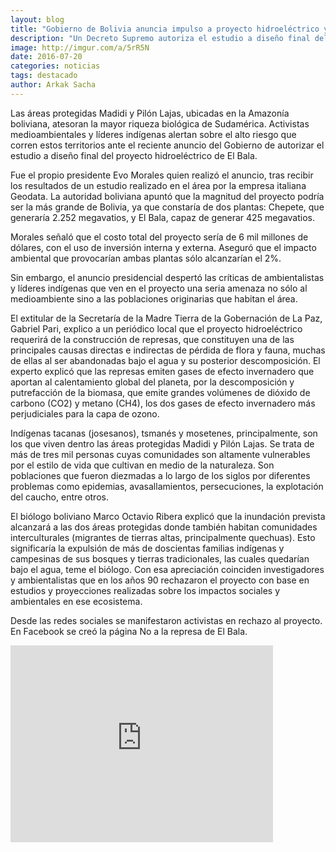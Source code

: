 ```yaml
---
layout: blog
title: "Gobierno de Bolivia anuncia impulso a proyecto hidroeléctrico y surgen críticas"
description: "Un Decreto Supremo autoriza el estudio a diseño final del proyecto de El Bala, que comprende la construcción de dos represas que amenazan la Amazonia boliviana."
image: http://imgur.com/a/5rR5N
date: 2016-07-20
categories: noticias
tags: destacado
author: Arkak Sacha
---
```


Las áreas protegidas Madidi y Pilón Lajas, ubicadas en la Amazonía boliviana, atesoran la mayor riqueza biológica de Sudamérica. Activistas medioambientales y líderes indígenas alertan sobre el alto riesgo que corren estos territorios ante el reciente anuncio del Gobierno de autorizar el estudio a diseño final del proyecto hidroeléctrico de El Bala.

Fue el propio presidente Evo Morales quien realizó el anuncio, tras recibir los resultados de un estudio realizado en el área por la empresa italiana Geodata. La autoridad boliviana apuntó que la magnitud del proyecto podría ser la más grande de Bolivia, ya que constaría de dos plantas: Chepete, que generaría 2.252 megavatios, y El Bala, capaz de generar 425 megavatios.  

Morales señaló que el costo total del proyecto sería de 6 mil millones de dólares, con el uso de inversión interna y externa. Aseguró que el impacto ambiental que provocarían ambas plantas sólo alcanzarían el 2%.

Sin embargo, el anuncio presidencial despertó las críticas de ambientalistas y líderes indígenas que ven en el proyecto una seria amenaza no sólo al medioambiente sino a las poblaciones originarias que habitan el área.

El extitular de la Secretaría de la Madre Tierra de la Gobernación de La Paz, Gabriel Pari, explico a un periódico local que el proyecto hidroeléctrico requerirá de la construcción de represas, que constituyen una de las principales causas directas e indirectas de pérdida de flora y fauna, muchas de ellas al ser abandonadas bajo el agua y su posterior descomposición. El experto explicó que las represas emiten gases de efecto invernadero que aportan al calentamiento global del planeta, por la descomposición y putrefacción de la biomasa, que emite grandes volúmenes de dióxido de carbono (CO2) y metano (CH4), los dos gases de efecto invernadero más perjudiciales para la capa de ozono.

Indígenas tacanas (josesanos), tsmanés y mosetenes, principalmente, son los que viven dentro las áreas protegidas Madidi y Pilón Lajas. Se trata de más de tres mil personas cuyas comunidades son altamente vulnerables por el estilo de vida que cultivan en medio de la naturaleza. Son poblaciones que fueron diezmadas a lo largo de los siglos por diferentes problemas como epidemias, avasallamientos, persecuciones, la explotación del caucho, entre otros.

El biólogo boliviano Marco Octavio Ribera explicó que la inundación prevista alcanzará a las dos áreas protegidas donde también habitan comunidades interculturales (migrantes de tierras altas, principalmente quechuas). Esto significaría la expulsión de más de doscientas familias indígenas y campesinas de sus bosques y tierras tradicionales, las cuales quedarían bajo el agua, teme el biólogo.
Con esa apreciación coinciden investigadores y ambientalistas que en los años 90 rechazaron el proyecto con base en estudios y proyecciones realizadas sobre los impactos sociales y ambientales en ese ecosistema.

Desde las redes sociales se manifestaron activistas en rechazo al proyecto. En Facebook se creó la página No a la represa de El Bala.

<div class="text-center">
<iframe width="420" height="315" src="https://www.youtube.com/embed/g9QB_NdvmDo" frameborder="0" allowfullscreen></iframe>
